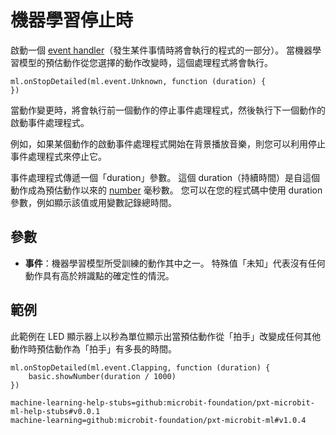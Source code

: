 # 機器學習停止時

啟動一個 [event handler](/reference/event-handler)（發生某件事情時將會執行的程式的一部分）。 當機器學習模型的預估動作從您選擇的動作改變時，這個處理程式將會執行。

```sig
ml.onStopDetailed(ml.event.Unknown, function (duration) {
})
```

當動作變更時，將會執行前一個動作的停止事件處理程式，然後執行下一個動作的啟動事件處理程式。

例如，如果某個動作的啟動事件處理程式開始在背景播放音樂，則您可以利用停止事件處理程式來停止它。

事件處理程式傳遞一個「duration」參數。 這個 duration（持續時間）是自這個動作成為預估動作以來的 [number](/types/number) 毫秒數。 您可以在您的程式碼中使用 duration 參數，例如顯示該值或用變數記錄總時間。

## 參數

- **事件**：機器學習模型所受訓練的動作其中之一。 特殊值「未知」代表沒有任何動作具有高於辨識點的確定性的情況。

## 範例

此範例在 LED 顯示器上以秒為單位顯示出當預估動作從「拍手」改變成任何其他動作時預估動作為「拍手」有多長的時間。

```blocks
ml.onStopDetailed(ml.event.Clapping, function (duration) {
    basic.showNumber(duration / 1000)
})
```

```package
machine-learning-help-stubs=github:microbit-foundation/pxt-microbit-ml-help-stubs#v0.0.1
machine-learning=github:microbit-foundation/pxt-microbit-ml#v1.0.4
```
